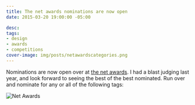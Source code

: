 ```yaml
---
title: The net awards nominations are now open
date: 2015-03-20 19:00:00 -05:00

desc:
tags:
- design
- awards
- competitions
cover-image: img/posts/netawardscategories.png
---
```


Nominations are now open over at [the net awards](https://thenetawards.com/). I had a blast judging last year, and look forward to seeing the best of the best nominated. Run over and nominate for any or all of the following tags:

![Net Awards](/img/posts/netawardscategories.png)
